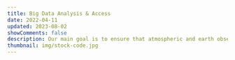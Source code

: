```yaml
---
title: Big Data Analysis & Access
date: 2022-04-11
updated: 2023-08-02
showComments: false
description: Our main goal is to ensure that atmospheric and earth observation data are made available and accessible to all in order to fully realise their reuse potential. We hold data covering climate, composition, observations and numerical weather prediction as well as various earth observation datasets, including airborne and satellite data and imagery.  JASMIN serves the scientific community by providing a range of computing services (batch, interactive, community cloud) and supporting a variety of data types in a scalable environment, as scientists bring their data to JASMIN.
thumbnail: img/stock-code.jpg
---
```



